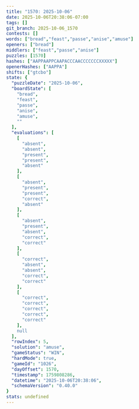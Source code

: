 ```yaml
---
title: "1570: 2025-10-06"
date: 2025-10-06T20:38:06-07:00
tags: []
git_branch: 2025-10-06_1570
contests: []
words: ["bread","feast","passe","anise","amuse"]
openers: ["bread"]
middlers: ["feast","passe","anise"]
puzzles: [1570]
hashes: ["AAPPAAPPCAAPACCCAACCCCCCCXXXXX"]
openerHashes: ["AAPPA"]
shifts: ["gtcbo"]
state: {
  "puzzleDate": "2025-10-06",
  "boardState": [
    "bread",
    "feast",
    "passe",
    "anise",
    "amuse",
    ""
  ],
  "evaluations": [
    [
      "absent",
      "absent",
      "present",
      "present",
      "absent"
    ],
    [
      "absent",
      "present",
      "present",
      "correct",
      "absent"
    ],
    [
      "absent",
      "present",
      "absent",
      "correct",
      "correct"
    ],
    [
      "correct",
      "absent",
      "absent",
      "correct",
      "correct"
    ],
    [
      "correct",
      "correct",
      "correct",
      "correct",
      "correct"
    ],
    null
  ],
  "rowIndex": 5,
  "solution": "amuse",
  "gameStatus": "WIN",
  "hardMode": true,
  "gameId": "1026",
  "dayOffset": 1570,
  "timestamp": 1759808286,
  "datetime": "2025-10-06T20:38:06",
  "schemaVersion": "0.40.0"
}
stats: undefined
---
```

<!-- more -->
